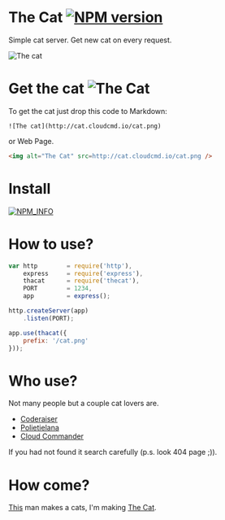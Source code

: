 The Cat [![NPM version][NPMIMGURL]][NPMURL]
===============
[NPMIMGURL]:                https://badge.fury.io/js/thecat.png
[NPM_INFO_IMG]:             https://nodei.co/npm/thecat.png?downloads=true&&stars
[NPMURL]:                   https://npmjs.org/package/thecat "npm"
Simple cat server. Get new cat on every request.

![The cat](http://cat.cloudcmd.io/cat.png "The Cat")

Get the cat ![The Cat](http://status-ok.cloudcmd.io/host/cat.cloudcmd.io/cat.png "Status")
===============
To get the cat just drop this code to Markdown:

```
![The cat](http://cat.cloudcmd.io/cat.png)
```

or Web Page.

```html
<img alt="The Cat" src=http://cat.cloudcmd.io/cat.png />
```

Install
===============
[![NPM_INFO][NPM_INFO_IMG]][NPMURL]

How to use?
===============

```js
var http        = require('http'),
    express     = require('express'),
    thacat      = require('thecat'),
    PORT        = 1234,
    app         = express();

http.createServer(app)
    .listen(PORT);

app.use(thacat({
    prefix: '/cat.png'
}));

```


Who use?
===============
Not many people but a couple cat lovers are.

- [Coderaiser](http://coderaiser.github.io "Coderaiser")
- [Polietielana](http://polietilena.github.io "Polietilena")
- [Cloud Commander](http://cloudcmd.io "Cloud Commander")

If you had not found it search carefully (p.s. look 404 page ;)).

How come?
===============
[This](http://iconka.com/ "Iconka") man makes a cats, I'm making [The Cat](http://coderaiser.github.io/thecat).

